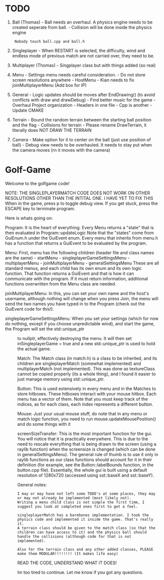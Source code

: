 # TODO
1. Ball (Thomas)
        - Ball needs an overhaul. A physics engine needs to be created seperate from ball. 
        - Collision will be done inside the physics engine

        Nobody touch ball.cpp and ball.h
3. Singleplayer
        - When RESTART is selected, the difficulty, wind and endless mode of previous match are not carried over, they need to be.
4. Multiplayer (Thomas)
        - Singplayer class but with things added (so real)
5. Menu
        - Settings menu needs careful consideration. 
        - Do not store screen resolutions anywhere
        - HostMenu
        - Kian needs to fix joinMultiplayerMenu (Add box for IP)
6. General
        - Logic updates should be moves after EndDrawing() (to avoid conflicts with draw and drawDebug)
        - Find better music for the game
        - Overhaul Project organization
                - Headers in one file
                - Cpp is another
                - Update CMAKE
7. Terrain
        - Bound the random terrain between the starting ball position and the flag
        - Collisions for terrain
        - Please rename DrawTerrain, it literally does NOT DRAW THE TERRAIN
8. Camera 
        - Make option for it to center on the ball (just use position of ball)
        - Debug view needs to be overhauled. It needs to stay put when the camera moves (rn it moves with the camera)



# Golf-Game

Welcome to the golfgame code!

NOTE: THE SINGLEPLAYERMATCH CODE DOES NOT WORK ON OTHER RESOLUTIONS OTHER THAN THE INTITAL ONE. I HAVE YET TO FIX THIS
        When in the game, press p to toggle debug view. If you get stuck, press the ESCAPE key to terminate program.


Here is whats going on:

Program: It is the heart of everything. Every Menu returns a "state" that is then evaluated in Program::updateLogic
        Note that the "states" come from GuiEnum.h under the GuiEvent enum. Every menu that inherits from menu.h has a
        function that returns a GuiEvent to be evaluated by the program.

Menu: First, menu has the following children (header file and class names are the same)
        - startMenu
        - singleplayerGameSettingsMenu
        - multiplayerMenu
        - joinMultiplayerMenu
        - generalSettingsMenu
        These are all standard menus, and each child has its own enum and its own logic function. That function returns a GuiEvent and
        that is how it can communicate with the program. If it must return information, additional functions overwritten from the Menu class
        are needed. 

joinMultiplayerMenu: In this, you can set your own name and the host's username, although nothing will change when you press Join,
                    the menu will send the two names you have typed in to the Program (check out the GuiEvent code for this!). 

singleplayerGameSettingsMenu: When you set your settings (which for now do nothing, except if you choose unpredictable wind), and start the game,
                                the Program will set the std::unique_ptr<Menu> to nullptr, effectively destroying the menu. It will then set
                                inSingleplayerGame = true and a new std::unique_ptr<Match> is used to hold the actual game.

Match: The Match class (in match.h) is a class to be inherited, and its children are singleplayerMatch (somewhat implemented) 
        and multiplayerMatch (not implemented). This was done as textureClass cannot be copied properly (its a whole thing), and I found it easier to
        just manage memory using std::unique_ptr. 

Button: This is used extensively in every menu and in the Matches to store hitboxes. These hitboxes interact with your mouse hitbox. 
        Each menu has a vector of them. Note that you must keep track of the indices, as for each class, each index represents a different button.

Mouse: Just your usual mouse stuff, do note that in any menu or match logic function, you need to run mouse.updateMousePosition() 
        and do some things with it

screenSizeTransfer: This is the most important function for the gui. You will notice that it is practically everywhere. This is due to the need to rescale
                    everything that is being drawn to the screen (using a raylib function) when the screensize is changed (which can be done in
                    generalSettingsMenu). The general rule of thumb is to use it only in raylib functions as our class functions should account for
                    it in their definition (for example, see the Button::labelBounds function, in the button.cpp file). 
                    Essentially, the whole gui is built using a default resolution of 1280x720 (accessed using sst::baseX and sst::baseY).


General notes:

    I may or may have not left some TODO's at some places, they may or may not already be implemented (most likely not).
    Writing a menu child class is not simple the first time, I suggest you look at completed ones first to get a feel.

    singleplayerMatch has a barebones implementation. I took the physics code and implemented it inside the game. That's really it. 
    A terrain class should be given to the match class (so that the children can have access to it) and the physics ball should
    handle the collisions (although code for that is not implemented).

    Also for the terrain class and any other added classes, PLEASE make them MODULAR!!!!!!!! (It makes life easy)

READ THE CODE, UNDERSTAND WHAT IT DOES!

Im too tired to continue. Let me know if you got any questions.